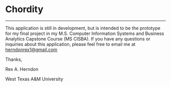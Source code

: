 # Chordity

---

This application is still in development, but is intended to be the prototype for my final project in my M.S. Computer Information Systems and Business Analytics Capstone Course (MS CISBA). If you have any questions or inquiries about this application, please feel free to email me at herndonrex1@gmail.com

Thanks,

Rex A. Herndon

West Texas A&M University